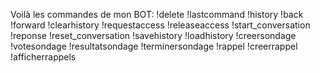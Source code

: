 Voilà les commandes de mon BOT:
!delete
!lastcommand
!history
!back
!forward
!clearhistory
!requestaccess
!releaseaccess
!start_conversation
!reponse
!reset_conversation
!savehistory
!loadhistory
!creersondage
!votesondage
!resultatsondage
!terminersondage
!rappel
!creerrappel
!afficherrappels
